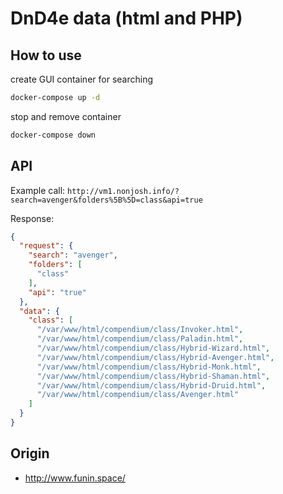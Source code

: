 # DnD4e data (html and PHP)

## How to use

create GUI container for searching

```sh
docker-compose up -d
```

stop and remove container

```sh
docker-compose down
```

## API

Example call: `http://vm1.nonjosh.info/?search=avenger&folders%5B%5D=class&api=true`

Response:

```json
{
  "request": {
    "search": "avenger",
    "folders": [
      "class"
    ],
    "api": "true"
  },
  "data": {
    "class": [
      "/var/www/html/compendium/class/Invoker.html",
      "/var/www/html/compendium/class/Paladin.html",
      "/var/www/html/compendium/class/Hybrid-Wizard.html",
      "/var/www/html/compendium/class/Hybrid-Avenger.html",
      "/var/www/html/compendium/class/Hybrid-Monk.html",
      "/var/www/html/compendium/class/Hybrid-Shaman.html",
      "/var/www/html/compendium/class/Hybrid-Druid.html",
      "/var/www/html/compendium/class/Avenger.html"
    ]
  }
}
```

## Origin

- http://www.funin.space/